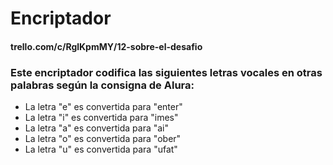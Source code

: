 <h1>Encriptador</h1>

<h4>trello.com/c/RglKpmMY/12-sobre-el-desafio</h4>

<h3>Este encriptador codifica las siguientes letras vocales en otras palabras según la consigna de Alura:</h3>
<ul>
<li>La letra "e" es convertida para "enter"</li>
<li>La letra "i" es convertida para "imes"</li>
<li>La letra "a" es convertida para "ai"</li>
<li>La letra "o" es convertida para "ober"</li>
<li>La letra "u" es convertida para "ufat"</li>
</ul>
